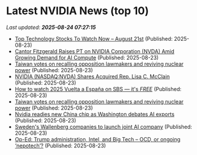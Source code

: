 # Latest NVIDIA News (top 10)
_Last updated: **2025-08-24 07:27:15**_

- [Top Technology Stocks To Watch Now – August 21st](https://www.etfdailynews.com/2025/08/23/top-technology-stocks-to-watch-now-august-21st/) (Published: 2025-08-23)
- [Cantor Fitzgerald Raises PT on NVIDIA Corporation (NVDA) Amid Growing Demand for AI Compute](https://consent.yahoo.com/v2/collectConsent?sessionId=1_cc-session_e8126270-03df-46a9-b7ab-caa611ecb1ef) (Published: 2025-08-23)
- [Taiwan votes on recalling opposition lawmakers and reviving nuclear power](https://abcnews.go.com/International/wireStory/taiwan-votes-recalling-opposition-lawmakers-reviving-nuclear-power-124911560) (Published: 2025-08-23)
- [NVIDIA (NASDAQ:NVDA) Shares Acquired Rep. Lisa C. McClain](https://www.etfdailynews.com/2025/08/23/nvidia-nasdaqnvda-shares-acquired-rep-lisa-c-mcclain/) (Published: 2025-08-23)
- [How to watch 2025 Vuelta a España on SBS — it's *FREE*](https://www.techradar.com/how-to-watch/cycling/vuelta-a-espana-2025-free) (Published: 2025-08-23)
- [Taiwan votes on recalling opposition lawmakers and reviving nuclear power](https://www.channelnewsasia.com/east-asia/taiwan-election-opposition-lawmakers-nuclear-power-5310511) (Published: 2025-08-23)
- [Nvidia readies new China chip as Washington debates AI exports](https://economictimes.indiatimes.com/tech/artificial-intelligence/nvidia-readies-new-china-chip-as-washington-debates-ai-exports/articleshow/123466478.cms) (Published: 2025-08-23)
- [Sweden's Wallenberg companies to launch joint AI company](https://economictimes.indiatimes.com/tech/technology/swedens-wallenberg-companies-to-launch-joint-ai-company/articleshow/123466442.cms) (Published: 2025-08-23)
- [Op-Ed: Trump administration, Intel, and Big Tech – OCD, or ongoing ‘nepotech’?](https://www.digitaljournal.com/business/op-ed-trump-administration-intel-and-big-tech-ocd-or-ongoing-nepotech/article) (Published: 2025-08-23)
